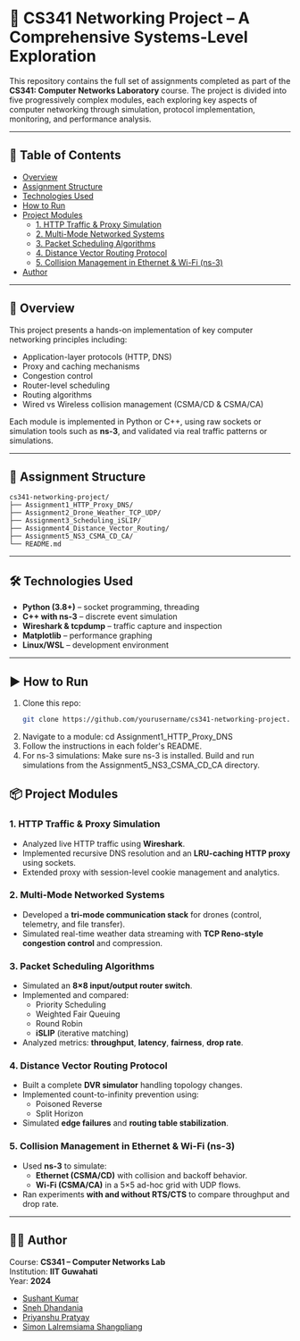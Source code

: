 # 📡 CS341 Networking Project – A Comprehensive Systems-Level Exploration

This repository contains the full set of assignments completed as part of the **CS341: Computer Networks Laboratory** course. The project is divided into five progressively complex modules, each exploring key aspects of computer networking through simulation, protocol implementation, monitoring, and performance analysis.

---

## 🧭 Table of Contents
- [Overview](#overview)
- [Assignment Structure](#assignment-structure)
- [Technologies Used](#technologies-used)
- [How to Run](#how-to-run)
- [Project Modules](#project-modules)
  - [1. HTTP Traffic & Proxy Simulation](#1-http-traffic--proxy-simulation)
  - [2. Multi-Mode Networked Systems](#2-multi-mode-networked-systems)
  - [3. Packet Scheduling Algorithms](#3-packet-scheduling-algorithms)
  - [4. Distance Vector Routing Protocol](#4-distance-vector-routing-protocol)
  - [5. Collision Management in Ethernet & Wi-Fi (ns-3)](#5-collision-management-in-ethernet--wi-fi-ns-3)
- [Author](#author)

---

## 📖 Overview

This project presents a hands-on implementation of key computer networking principles including:
- Application-layer protocols (HTTP, DNS)
- Proxy and caching mechanisms
- Congestion control
- Router-level scheduling
- Routing algorithms
- Wired vs Wireless collision management (CSMA/CD & CSMA/CA)

Each module is implemented in Python or C++, using raw sockets or simulation tools such as **ns-3**, and validated via real traffic patterns or simulations.

---

## **📂 Assignment Structure**
```
cs341-networking-project/
├── Assignment1_HTTP_Proxy_DNS/
├── Assignment2_Drone_Weather_TCP_UDP/
├── Assignment3_Scheduling_iSLIP/
├── Assignment4_Distance_Vector_Routing/
├── Assignment5_NS3_CSMA_CD_CA/
└── README.md
```
---

## 🛠️ Technologies Used

- **Python (3.8+)** – socket programming, threading
- **C++ with ns-3** – discrete event simulation
- **Wireshark & tcpdump** – traffic capture and inspection
- **Matplotlib** – performance graphing
- **Linux/WSL** – development environment

---

## ▶️ How to Run

1. Clone this repo:
   ```bash
   git clone https://github.com/yourusername/cs341-networking-project.git
2. Navigate to a module:
    cd Assignment1_HTTP_Proxy_DNS
3. Follow the instructions in each folder's README.
4. For ns-3 simulations:
    Make sure ns-3 is installed.
    Build and run simulations from the Assignment5_NS3_CSMA_CD_CA directory.

## 📦 Project Modules

### 1. HTTP Traffic & Proxy Simulation
- Analyzed live HTTP traffic using **Wireshark**.
- Implemented recursive DNS resolution and an **LRU-caching HTTP proxy** using sockets.
- Extended proxy with session-level cookie management and analytics.

### 2. Multi-Mode Networked Systems
- Developed a **tri-mode communication stack** for drones (control, telemetry, and file transfer).
- Simulated real-time weather data streaming with **TCP Reno-style congestion control** and compression.

### 3. Packet Scheduling Algorithms
- Simulated an **8×8 input/output router switch**.
- Implemented and compared:
  - Priority Scheduling  
  - Weighted Fair Queuing  
  - Round Robin  
  - **iSLIP** (iterative matching)
- Analyzed metrics: **throughput**, **latency**, **fairness**, **drop rate**.

### 4. Distance Vector Routing Protocol
- Built a complete **DVR simulator** handling topology changes.
- Implemented count-to-infinity prevention using:
  - Poisoned Reverse  
  - Split Horizon
- Simulated **edge failures** and **routing table stabilization**.

### 5. Collision Management in Ethernet & Wi-Fi (ns-3)
- Used **ns-3** to simulate:
  - **Ethernet (CSMA/CD)** with collision and backoff behavior.
  - **Wi-Fi (CSMA/CA)** in a 5×5 ad-hoc grid with UDP flows.
- Ran experiments **with and without RTS/CTS** to compare throughput and drop rate.

---

## 👨‍💻 Author

Course: **CS341 – Computer Networks Lab**  
Institution: **IIT Guwahati**  
Year: **2024**

- [Sushant Kumar](https://github.com/LegendsDen)
- [Sneh Dhandania](https://github.com/GittySneh)
- [Priyanshu Pratyay](https://github.com/PPratyay)
- [Simon Lalremsiama Shangpliang](https://github.com/SimonShangpliang)

